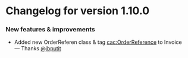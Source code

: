 # Changelog for version 1.10.0

### New features & improvements

- Added new OrderReferen class & tag <cac:OrderReference> to Invoice — Thanks [@jbputit](https://github.com/jbputit)
